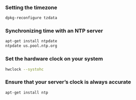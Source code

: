### Setting the timezone

```bash
dpkg-reconfigure tzdata
```

### Synchronizing time with an NTP server

```bash
apt-get install ntpdate
ntpdate us.pool.ntp.org
```

### Set the hardware clock on your system

```bash
hwclock --systohc
```

### Ensure that your server’s clock is always accurate

```bash
apt-get install ntp
```


